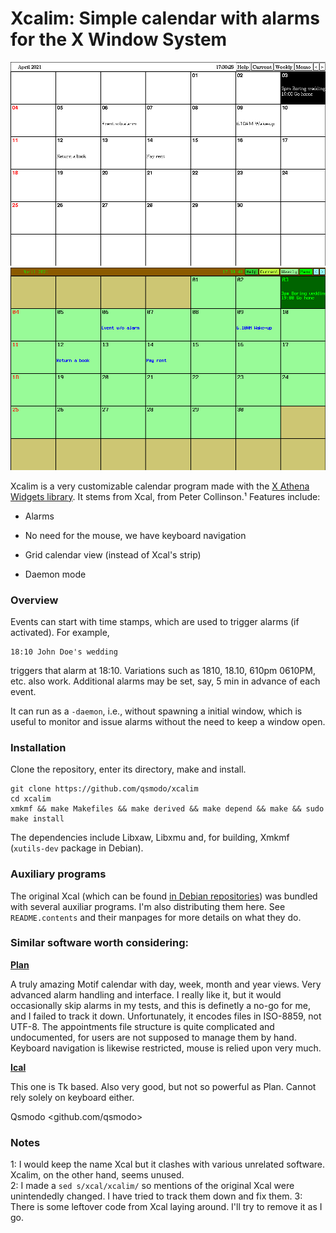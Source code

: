 # Xcalim: Simple calendar with alarms for the X Window System

![Standard Xcalim interface](xcalimDefault.png)
![Colorful Xcalim interface](xcalimColor.png)

Xcalim is a very customizable calendar program made with the
[X Athena Widgets library][1]. It stems from Xcal, from Peter Collinson.¹
Features include:

- Alarms

- No need for the mouse, we have keyboard navigation

- Grid calendar view (instead of Xcal's strip)

- Daemon mode

### Overview

Events can start with
time stamps, which are used to trigger alarms (if activated). For example,

    18:10 John Doe's wedding

triggers that alarm at 18:10. Variations such as 1810, 18.10, 610pm 0610PM, etc. also work.
Additional alarms may be set, say, 5 min in advance of each event.

It can run as a `-daemon`, i.e., without spawning a initial window, 
which is useful to monitor and issue alarms without the need to keep a window open.

### Installation

Clone the repository, enter its directory, make and install.

    git clone https://github.com/qsmodo/xcalim
    cd xcalim
    xmkmf && make Makefiles && make derived && make depend && make && sudo make install

The dependencies include Libxaw, Libxmu and, for building, Xmkmf (`xutils-dev` package
in Debian).

### Auxiliary programs

The original Xcal (which can be found [in Debian repositories][2]) was bundled with several 
auxiliar programs. I'm also distributing them
here. See `README.contents` and their manpages for more details on what they do.

### Similar software worth considering:

**[Plan][3]**

A truly amazing Motif calendar with day, week, month and year views. Very advanced
alarm handling and interface. I really like it,
but it would occasionally skip alarms in my tests, and this is definetly a no-go
for me, and I failed to track it down. Unfortunately, it encodes files in ISO-8859, 
not UTF-8. The appointments file structure is quite complicated and undocumented,
for users are not supposed to manage them by hand. Keyboard navigation is likewise
restricted, mouse is relied upon very much.

**[Ical][4]**

This one is Tk based. Also very good, but not so powerful as Plan.
Cannot rely solely on keyboard either.

Qsmodo <github.com/qsmodo>

### Notes
1: I would keep the name Xcal but it clashes with various unrelated software.
Xcalim, on the other hand, seems unused.  
2: I made a `sed s/xcal/xcalim/` so mentions of the original Xcal were
unintendedly changed. I have tried to track them down and fix them.
3: There is some leftover code from Xcal laying around. I'll try to remove it as
I go.

[1]: https://en.wikipedia.org/wiki/X_Athena_Widgets
[2]: https://packages.debian.org/buster/xcal
[3]: https://www.bitrot.de/plan.html
[4]: https://en.wikipedia.org/wiki/Ical_(Unix)
